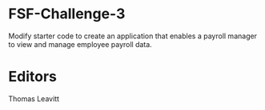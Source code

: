 # FSF-Challenge-3
Modify starter code to create an application that enables a payroll manager to view and manage employee payroll data.

# Editors
Thomas Leavitt
